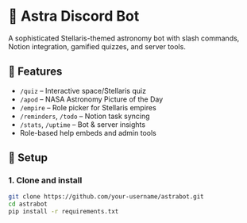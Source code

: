 # 🚀 Astra Discord Bot

A sophisticated Stellaris-themed astronomy bot with slash commands, Notion integration, gamified quizzes, and server tools.

## 🌟 Features
- `/quiz` – Interactive space/Stellaris quiz
- `/apod` – NASA Astronomy Picture of the Day
- `/empire` – Role picker for Stellaris empires
- `/reminders`, `/todo` – Notion task syncing
- `/stats`, `/uptime` – Bot & server insights
- Role-based help embeds and admin tools

## 🚧 Setup

### 1. Clone and install
```bash
git clone https://github.com/your-username/astrabot.git
cd astrabot
pip install -r requirements.txt
